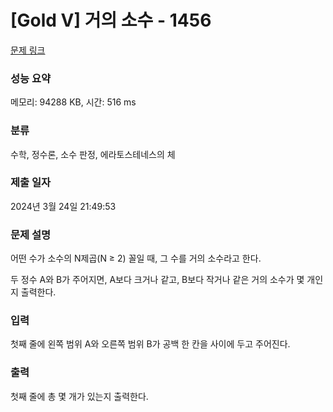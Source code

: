 # [Gold V] 거의 소수 - 1456 

[문제 링크](https://www.acmicpc.net/problem/1456) 

### 성능 요약

메모리: 94288 KB, 시간: 516 ms

### 분류

수학, 정수론, 소수 판정, 에라토스테네스의 체

### 제출 일자

2024년 3월 24일 21:49:53

### 문제 설명

<p>어떤 수가 소수의 N제곱(N ≥ 2) 꼴일 때, 그 수를 거의 소수라고 한다.</p>

<p>두 정수 A와 B가 주어지면, A보다 크거나 같고, B보다 작거나 같은 거의 소수가 몇 개인지 출력한다.</p>

### 입력 

 <p>첫째 줄에 왼쪽 범위 A와 오른쪽 범위 B가 공백 한 칸을 사이에 두고 주어진다.</p>

### 출력 

 <p>첫째 줄에 총 몇 개가 있는지 출력한다.</p>

